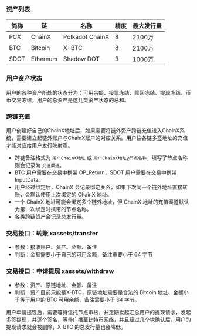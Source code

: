 ### 资产列表

| 简称 | 链 | 名称 | 精度 | 最大发行量 |
| ---- | ---- | ---- | ---- | ---- |
| PCX | ChainX | Polkadot ChainX | 8 | 2100万 |
| BTC | Bitcoin | X-BTC | 8 | 2100万 |
| SDOT | Ethereum | Shadow DOT | 3 | 1000万 |

### 用户资产状态

用户的各种资产所处的状态分为：可用余额、投票冻结、赎回冻结、提现冻结、币币交易冻结，用户的总资产是这几类资产状态的总和。

### 跨链充值

用户创建好自己的ChainX地址后，如果需要将链外资产跨链充值进入ChainX系统，需要建立起链外账户与ChainX账户的对应关系。用户往各链多签地址的充值才能对应给用户发行映射币。

* 跨链备注格式为 `用户ChainX地址` 或 `用户ChainX地址@节点名称`，填写了节点名称则会记录为 `充值渠道`。
* BTC 用户需要在交易中携带 OP_Return，SDOT 用户需要在交易中携带 InputData。
* 用户经过绑定后，ChainX 会记录绑定关系，如果下次同一个链外地址直接转账，会默认使用上次绑定的 ChainX 地址。
* 一个 ChainX 地址可能会绑定多个链外地址，但 ChainX 地址的充值渠道默认为第一次绑定时携带的节点名称。
* 各类跨链资产会记录总发行量。

### 交易接口：转账 xassets/transfer

* 参数：接收账户、资产、金额、备注
* 判断：金额需要小于自己的可用余额，备注需要小于 64 字节

### 交易接口：申请提现 xassets/withdraw

* 参数：资产、原链地址、金额、备注
* 判断：资产目前只能是X-BTC，原链地址需要是合法的 Bitcoin 地址、金额小于等于用户的 BTC 可用余额，备注需要小于 64 字节。

用户申请提现后，需要等待信托节点审核，并定期发起汇总用户的提现请求，发起多签提现，并逐个签名，等待广播至比特币网络，并且经过几个块确认后，用户的提现请求就会被删除，X-BTC 的总发行量也会降低。